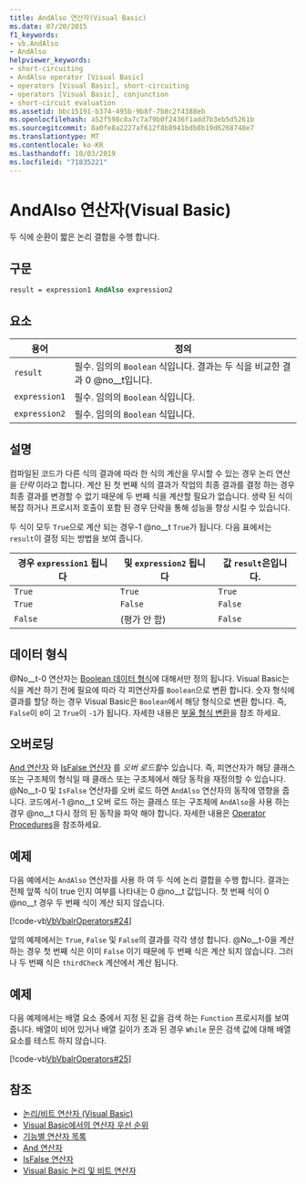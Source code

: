 ```yaml
---
title: AndAlso 연산자(Visual Basic)
ms.date: 07/20/2015
f1_keywords:
- vb.AndAlso
- AndAlso
helpviewer_keywords:
- short-circuiting
- AndAlso operator [Visual Basic]
- operators [Visual Basic], short-circuiting
- operators [Visual Basic], conjunction
- short-circuit evaluation
ms.assetid: bbc15191-b374-495b-9b8f-7b8c2f4388eb
ms.openlocfilehash: a52f598c8a7c7a79b0f2436f1add7b3eb5d5261b
ms.sourcegitcommit: 8a0fe8a2227af612f8b8941bdb8b19d6268748e7
ms.translationtype: MT
ms.contentlocale: ko-KR
ms.lasthandoff: 10/03/2019
ms.locfileid: "71835221"
---
```

# <a name="andalso-operator-visual-basic"></a>AndAlso 연산자(Visual Basic)
두 식에 순환이 짧은 논리 결합을 수행 합니다.  
  
## <a name="syntax"></a>구문  
  
```vb
result = expression1 AndAlso expression2  
```  
  
## <a name="parts"></a>요소  
  
|용어|정의|  
|---|---|  
|`result`|필수. 임의의 `Boolean` 식입니다. 결과는 두 식을 비교한 결과 0 @no__t입니다.|  
|`expression1`|필수. 임의의 `Boolean` 식입니다.|  
|`expression2`|필수. 임의의 `Boolean` 식입니다.|  
  
## <a name="remarks"></a>설명  
 컴파일된 코드가 다른 식의 결과에 따라 한 식의 계산을 무시할 수 있는 경우 논리 연산을 *단락* 이라고 합니다. 계산 된 첫 번째 식의 결과가 작업의 최종 결과를 결정 하는 경우 최종 결과를 변경할 수 없기 때문에 두 번째 식을 계산할 필요가 없습니다. 생략 된 식이 복잡 하거나 프로시저 호출이 포함 된 경우 단락을 통해 성능을 향상 시킬 수 있습니다.  
  
 두 식이 모두 `True`으로 계산 되는 경우-1 @no__t `True`가 됩니다. 다음 표에서는 `result`이 결정 되는 방법을 보여 줍니다.  
  
|경우 `expression1` 됩니다|및 `expression2` 됩니다|값 `result`은입니다.|  
|---|---|---|  
|`True`|`True`|`True`|  
|`True`|`False`|`False`|  
|`False`|(평가 안 함)|`False`|  
  
## <a name="data-types"></a>데이터 형식  
 @No__t-0 연산자는 [Boolean 데이터 형식](../../../visual-basic/language-reference/data-types/boolean-data-type.md)에 대해서만 정의 됩니다. Visual Basic는 식을 계산 하기 전에 필요에 따라 각 피연산자를 `Boolean`으로 변환 합니다. 숫자 형식에 결과를 할당 하는 경우 Visual Basic은 `Boolean`에서 해당 형식으로 변환 합니다. 즉, `False`이 `0`이 고 `True`이 `-1`가 됩니다.
자세한 내용은 [부울 형식 변환](../data-types/boolean-data-type.md#type-conversions)을 참조 하세요.
  
## <a name="overloading"></a>오버로딩  
 [And 연산자](../../../visual-basic/language-reference/operators/and-operator.md) 와 [IsFalse 연산자](../../../visual-basic/language-reference/operators/isfalse-operator.md) 를 *오버 로드할*수 있습니다. 즉, 피연산자가 해당 클래스 또는 구조체의 형식일 때 클래스 또는 구조체에서 해당 동작을 재정의할 수 있습니다. @No__t-0 및 `IsFalse` 연산자를 오버 로드 하면 `AndAlso` 연산자의 동작에 영향을 줍니다. 코드에서-1 @no__t 오버 로드 하는 클래스 또는 구조체에 `AndAlso`을 사용 하는 경우 @no__t 다시 정의 된 동작을 파악 해야 합니다. 자세한 내용은 [Operator Procedures](../../../visual-basic/programming-guide/language-features/procedures/operator-procedures.md)을 참조하세요.  
  
## <a name="example"></a>예제  
 다음 예에서는 `AndAlso` 연산자를 사용 하 여 두 식에 논리 결합을 수행 합니다. 결과는 전체 앞쪽 식이 true 인지 여부를 나타내는 0 @no__t 값입니다. 첫 번째 식이 0 @no__t 경우 두 번째 식이 계산 되지 않습니다.  
  
 [!code-vb[VbVbalrOperators#24](~/samples/snippets/visualbasic/VS_Snippets_VBCSharp/VbVbalrOperators/VB/Class1.vb#24)]  
  
 앞의 예제에서는 `True`, `False` 및 `False`의 결과를 각각 생성 합니다. @No__t-0을 계산 하는 경우 첫 번째 식은 이미 `False` 이기 때문에 두 번째 식은 계산 되지 않습니다. 그러나 두 번째 식은 `thirdCheck` 계산에서 계산 됩니다.  
  
## <a name="example"></a>예제  
 다음 예제에서는 배열 요소 중에서 지정 된 값을 검색 하는 `Function` 프로시저를 보여 줍니다. 배열이 비어 있거나 배열 길이가 초과 된 경우 `While` 문은 검색 값에 대해 배열 요소를 테스트 하지 않습니다.  
  
 [!code-vb[VbVbalrOperators#25](~/samples/snippets/visualbasic/VS_Snippets_VBCSharp/VbVbalrOperators/VB/Class1.vb#25)]  
  
## <a name="see-also"></a>참조

- [논리/비트 연산자 (Visual Basic)](../../../visual-basic/language-reference/operators/logical-bitwise-operators.md)
- [Visual Basic에서의 연산자 우선 순위](../../../visual-basic/language-reference/operators/operator-precedence.md)
- [기능별 연산자 목록](../../../visual-basic/language-reference/operators/operators-listed-by-functionality.md)
- [And 연산자](../../../visual-basic/language-reference/operators/and-operator.md)
- [IsFalse 연산자](../../../visual-basic/language-reference/operators/isfalse-operator.md)
- [Visual Basic 논리 및 비트 연산자](../../../visual-basic/programming-guide/language-features/operators-and-expressions/logical-and-bitwise-operators.md)

